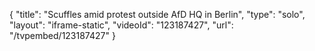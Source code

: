 {
    "title": "Scuffles amid protest outside AfD HQ in Berlin",
    "type": "solo",
    "layout": "iframe-static",
    "videoId": "123187427",
    "url": "\/tvpembed\/123187427"
}